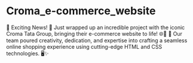 # Croma_e-commerce_website
🚀 Exciting News! 🛒 Just wrapped up an incredible project with the iconic Croma Tata Group, bringing their e-commerce website to life! 🌐💼  🌟 Our team poured creativity, dedication, and expertise into crafting a seamless online shopping experience using cutting-edge HTML and CSS technologies. 🖥️✨  
